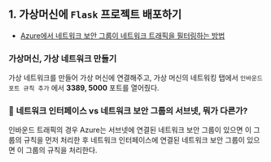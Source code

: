 ## 1. 가상머신에 `Flask` 프로젝트 배포하기

- [Azure에서 네트워크 보안 그룹이 네트워크 트래픽을 필터링하는 방법](https://learn.microsoft.com/ko-kr/azure/virtual-network/network-security-group-how-it-works)

### 가상머신, 가상 네트워크 만들기

가상 네트워크를 만들어 가상 머신에 연결해주고, 가상 머신의 네트워킹 탭에서 `인바운드 포트 규칙 추가` 에서 **3389, 5000** 포트를 열어줬다.

### 🧐 **네트워크 인터페이스 vs 네트워크 보안 그룹의 서브넷, 뭐가 다른가?**

인바운드 트래픽의 경우 Azure는 서브넷에 연결된 네트워크 보안 그룹이 있으면 이 그룹의 규칙을 먼저 처리한 후 네트워크 인터페이스에 연결된 네트워크 보안 그룹이 있으면 이 그룹의 규칙을 처리한다.
